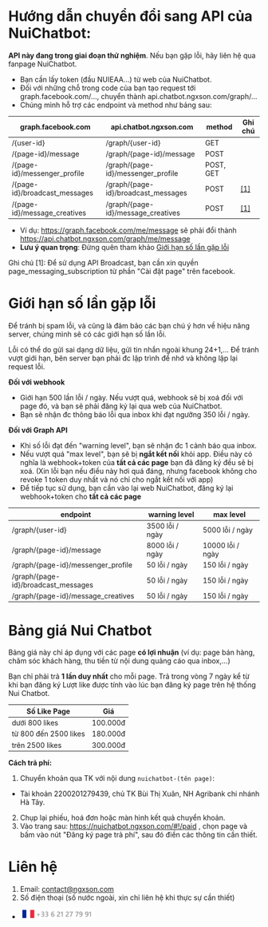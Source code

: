 <a name="chuyenapi"></a>  
# Hướng dẫn chuyển đổi sang API của NuiChatbot:  
  
**API này đang trong giai đoạn thử nghiệm**. Nếu bạn gặp lỗi, hãy liên hệ qua fanpage NuiChatbot.
  
- Bạn cần lấy token (đầu NUIEAA...) từ web của NuiChatbot.  
- Đối với những chỗ trong code của bạn tạo request tới graph.facebook.com/..., chuyển thành api.chatbot.ngxson.com/graph/...  
- Chúng mình hỗ trợ các endpoint và method như bảng sau:  

|graph.facebook.com|api.chatbot.ngxson.com|method|Ghi chú|  
|-------|-------|------|------|
|/{user-id}|/graph/{user-id}|GET||
|/{page-id}/message|/graph/{page-id}/message|POST||
|/{page-id}/messenger_profile|/graph/{page-id}/messenger_profile|POST, GET||
|/{page-id}/broadcast_messages|/graph/{page-id}/broadcast_messages|POST|[[1]](#chuyenapi1)|
|/{page-id}/message_creatives|/graph/{page-id}/message_creatives|POST|[[1]](#chuyenapi1)|

- Ví dụ:  https://graph.facebook.com/me/message sẽ phải đổi thành https://api.chatbot.ngxson.com/graph/me/message
- **Lưu ý quan trọng**: Đừng quên tham khảo [Giới hạn số lần gặp lỗi](#gioihanloi)

<a name="chuyenapi1"></a> 
Ghi chú [1]: Để sử dụng API Broadcast, bạn cần xin quyền page_messaging_subscription từ phần "Cài đặt page" trên facebook.

<a name="gioihanloi"></a>  
# Giới hạn số lần gặp lỗi  
  
Để tránh bị spam lỗi, và cũng là đảm bảo các bạn chú ý hơn về hiệu năng server, chúng mình sẽ có các giới hạn số lần lỗi.  
  
Lỗi có thể do gửi sai dạng dữ liệu, gửi tin nhắn ngoài khung 24+1,... Để tránh vượt giới hạn, bên server bạn phải đc lập trình để nhớ và không lặp lại request lỗi.  
  
__Đối với webhook__
- Giới hạn 500 lần lỗi / ngày. Nếu vượt quá, webhook sẽ bị xoá đối với page đó, và bạn sẽ phải đăng ký lại qua web của NuiChatbot.  
- Bạn sẽ nhận đc thông báo lỗi qua inbox khi đạt ngưỡng 350 lỗi / ngày.  
  
__Đối với Graph API__
- Khi số lỗi đạt đến "warning level", bạn sẽ nhận đc 1 cảnh báo qua inbox.
- Nếu vượt quá "max level", bạn sẽ bị **ngắt kết nối** khỏi app. Điều này có nghĩa là webhook+token của **tất cả các page** bạn đã đăng ký đều sẽ bị xoá. (Xin lỗi bạn nếu điều này hơi quá đáng, nhưng facebook không cho revoke 1 token duy nhất và nó chỉ cho ngắt kết nối với app)
- Để tiếp tục sử dụng, bạn cần vào lại web NuiChatbot, đăng ký lại webhook+token cho **tất cả các page**

|endpoint|warning level|max level|
|-----|-----|-----|
|/graph/{user-id}|3500 lỗi / ngày|5000 lỗi / ngày|
|/graph/{page-id}/message|8000 lỗi / ngày|10000 lỗi / ngày|
|/graph/{page-id}/messenger_profile|50 lỗi / ngày|150 lỗi / ngày|
|/graph/{page-id}/broadcast_messages|50 lỗi / ngày|150 lỗi / ngày|
|/graph/{page-id}/message_creatives|50 lỗi / ngày|150 lỗi / ngày|

<a name="banggia"></a>
# Bảng giá Nui Chatbot

Bảng giá này chỉ áp dụng với các page **có lợi nhuận** (ví dụ: page bán hàng, chăm sóc khách hàng, thu tiền từ nội dung quảng cáo qua inbox,...)

Bạn chỉ phải trả **1 lần duy nhất** cho mỗi page. Trả trong vòng 7 ngày kể từ khi bạn đăng ký Lượt like được tính vào lúc bạn đăng ký page trên hệ thống Nui Chatbot.

| Số Like Page | Giá |
|----------|---------|
| dưới 800 likes | 100.000đ |
| từ 800 đến 2500 likes | 180.000đ |
| trên 2500 likes | 300.000đ |

__Cách trả phí:__
1. Chuyển khoản qua TK với nội dung `nuichatbot-(tên page)`:
  * Tài khoản 2200201279439, chủ TK Bùi Thị Xuân, NH Agribank chi nhánh Hà Tây.
2. Chụp lại phiếu, hoá đơn hoặc màn hình kết quả chuyển khoản.
3. Vào trang sau: https://nuichatbot.ngxson.com/#!/paid , chọn page và bấm vào nút "Đăng ký page trả phí", sau đó điền các thông tin cần thiết.

<a name="lienhe"></a>
# Liên hệ

1. Email: contact@ngxson.com
2. Số điện thoại (số nước ngoài, xin chỉ liên hệ khi thực sự cần thiết)
  * <img src="https://raw.githubusercontent.com/ngxson/storeData/master/sdt.jpg" width="150px">
